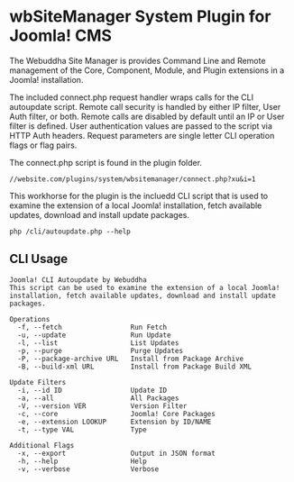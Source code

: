 # wbSiteManager System Plugin for Joomla! CMS

The Webuddha Site Manager is provides Command Line and Remote management of
the Core, Component, Module, and Plugin extensions in a Joomla! installation.

The included connect.php request handler wraps calls for the CLI autoupdate 
script. Remote call security is handled by either IP filter, User Auth filter, 
or both. Remote calls are disabled by default until an IP or User filter is 
defined. User authentication values are passed to the script via HTTP Auth 
headers. Request parameters are single letter CLI operation flags or flag pairs.

The connect.php script is found in the plugin folder.

    //website.com/plugins/system/wbsitemanager/connect.php?xu&i=1

This workhorse for the plugin is the incluedd CLI script that is used to 
examine the extension of a local Joomla! installation, fetch available updates, 
download and install update packages.

    php /cli/autoupdate.php --help

## CLI Usage

    Joomla! CLI Autoupdate by Webuddha
    This script can be used to examine the extension of a local Joomla!
    installation, fetch available updates, download and install update packages.

    Operations
      -f, --fetch                 Run Fetch
      -u, --update                Run Update
      -l, --list                  List Updates
      -p, --purge                 Purge Updates
      -P, --package-archive URL   Install from Package Archive
      -B, --build-xml URL         Install from Package Build XML

    Update Filters
      -i, --id ID                 Update ID
      -a, --all                   All Packages
      -V, --version VER           Version Filter
      -c, --core                  Joomla! Core Packages
      -e, --extension LOOKUP      Extension by ID/NAME
      -t, --type VAL              Type

    Additional Flags
      -x, --export                Output in JSON format
      -h, --help                  Help
      -v, --verbose               Verbose
